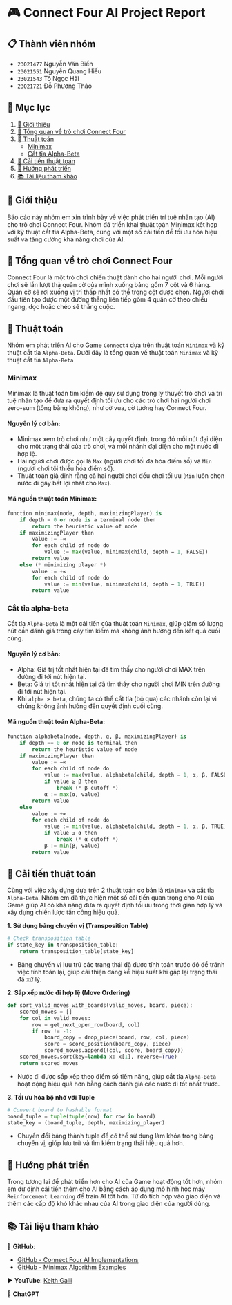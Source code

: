 # 🎮 Connect Four AI Project Report

## 📋 Thành viên nhóm
- `23021477` Nguyễn Văn Biển
- `23021551` Nguyễn Quang Hiếu
- `23021543` Tô Ngọc Hải
- `23021721` Đỗ Phương Thảo

## 📝 Mục lục
1. [🌟 Giới thiệu](#giới-thiệu)
2. [🎯 Tổng quan về trò chơi Connect Four](#tổng-quan-về-trò-chơi-connect-four)
3. [🧠 Thuật toán](#thuật-toán)
   - [Minimax](#minimax)
   - [Cắt tỉa Alpha-Beta](#cắt-tỉa-alpha-beta)
4. [🚀 Cải tiến thuật toán](#cải-tiến-thuật-toán)
5. [🔮 Hướng phát triển](#hướng-phát-triển)
6. [📚 Tài liệu tham khảo](#tài-liệu-tham-khảo)

## 🌟 Giới thiệu

Báo cáo này nhóm em xin trình bày về việc phát triển trí tuệ nhân tạo (AI) cho trò chơi Connect Four. Nhóm đã triển khai thuật toán Minimax kết hợp với kỹ thuật cắt tỉa Alpha-Beta, cùng với một số cải tiến để tối ưu hóa hiệu suất và tăng cường khả năng chơi của AI.

## 🎯 Tổng quan về trò chơi Connect Four

Connect Four là một trò chơi chiến thuật dành cho hai người chơi. Mỗi người chơi sẽ lần lượt thả quân cờ của mình xuống bảng gồm 7 cột và 6 hàng. Quân cờ sẽ rơi xuống vị trí thấp nhất có thể trong cột được chọn. Người chơi đầu tiên tạo được một đường thẳng liên tiếp gồm 4 quân cờ theo chiều ngang, dọc hoặc chéo sẽ thắng cuộc.

## 🧠 Thuật toán

Nhóm em phát triển AI cho Game `Connect4` dựa trên thuật toán `Minimax` và kỹ thuật cắt tỉa `Alpha-Beta`. Dưới đây là tổng quan về thuật toán `Minimax` và kỹ thuật cắt tỉa `Alpha-Beta`

### Minimax

Minimax là thuật toán tìm kiếm đệ quy sử dụng trong lý thuyết trò chơi và trí tuệ nhân tạo để đưa ra quyết định tối ưu cho các trò chơi hai người chơi zero-sum (tổng bằng không), như cờ vua, cờ tướng hay Connect Four.

#### Nguyên lý cơ bản:
- Minimax xem trò chơi như một cây quyết định, trong đó mỗi nút đại diện cho một trạng thái của trò chơi, và mỗi nhánh đại diện cho một nước đi hợp lệ.
- Hai người chơi được gọi là `Max` (người chơi tối đa hóa điểm số) và `Min` (người chơi tối thiểu hóa điểm số).
- Thuật toán giả định rằng cả hai người chơi đều chơi tối ưu (`Min` luôn chọn nước đi gây bất lợi nhất cho `Max`).

#### Mã nguồn thuật toán Minimax:

```python
function minimax(node, depth, maximizingPlayer) is
    if depth = 0 or node is a terminal node then
        return the heuristic value of node
    if maximizingPlayer then
        value := −∞
        for each child of node do
            value := max(value, minimax(child, depth − 1, FALSE))
        return value
    else (* minimizing player *)
        value := +∞
        for each child of node do
            value := min(value, minimax(child, depth − 1, TRUE))
        return value
```

### Cắt tỉa alpha-beta

Cắt tỉa `Alpha-Beta` là một cải tiến của thuật toán `Minimax`, giúp giảm số lượng nút cần đánh giá trong cây tìm kiếm mà không ảnh hưởng đến kết quả cuối cùng.

#### Nguyên lý cơ bản:
- Alpha: Giá trị tốt nhất hiện tại đã tìm thấy cho người chơi MAX trên đường đi tới nút hiện tại.
- Beta: Giá trị tốt nhất hiện tại đã tìm thấy cho người chơi MIN trên đường đi tới nút hiện tại.
- Khi `alpha ≥ beta`, chúng ta có thể cắt tỉa (bỏ qua) các nhánh còn lại vì chúng không ảnh hưởng đến quyết định cuối cùng.

#### Mã nguồn thuật toán Alpha-Beta:

```python
function alphabeta(node, depth, α, β, maximizingPlayer) is
    if depth == 0 or node is terminal then
        return the heuristic value of node
    if maximizingPlayer then
        value := −∞
        for each child of node do
            value := max(value, alphabeta(child, depth − 1, α, β, FALSE))
            if value ≥ β then
                break (* β cutoff *)
            α := max(α, value)
        return value
    else
        value := +∞
        for each child of node do
            value := min(value, alphabeta(child, depth − 1, α, β, TRUE))
            if value ≤ α then
                break (* α cutoff *)
            β := min(β, value)
        return value
```

## 🚀 Cải tiến thuật toán

Cùng với việc xây dựng dựa trên 2 thuật toán cơ bản là `Minimax` và cắt tỉa `Alpha-Beta`. Nhóm em đã thực hiện một số cải tiến quan trọng cho AI của Game giúp AI có khả năng đưa ra quyết định tối ưu trong thời gian hợp lý và xây dựng chiến lược tấn công hiệu quả.

**1. Sử dụng bảng chuyển vị (Transposition Table)**

```python
# Check transposition table
if state_key in transposition_table:
    return transposition_table[state_key]
```

- Bảng chuyển vị lưu trữ các trạng thái đã được tính toán trước đó để tránh việc tính toán lại, giúp cải thiện đáng kể hiệu suất khi gặp lại trạng thái đã xử lý.

**2. Sắp xếp nước đi hợp lệ (Move Ordering)**

```python
def sort_valid_moves_with_boards(valid_moves, board, piece):
    scored_moves = []
    for col in valid_moves:
        row = get_next_open_row(board, col)
        if row != -1:
            board_copy = drop_piece(board, row, col, piece)
            score = score_position(board_copy, piece)
            scored_moves.append((col, score, board_copy))
    scored_moves.sort(key=lambda x: x[1], reverse=True)
    return scored_moves
```

- Nước đi được sắp xếp theo điểm số tiềm năng, giúp cắt tỉa `Alpha-Beta` hoạt động hiệu quả hơn bằng cách đánh giá các nước đi tốt nhất trước.

**3. Tối ưu hóa bộ nhớ với Tuple**

```python
# Convert board to hashable format
board_tuple = tuple(tuple(row) for row in board)
state_key = (board_tuple, depth, maximizing_player)
```

- Chuyển đổi bảng thành tuple để có thể sử dụng làm khóa trong bảng chuyển vị, giúp lưu trữ và tìm kiếm trạng thái hiệu quả hơn.

## 🔮 Hướng phát triển

Trong tương lai để phát triển hơn cho AI của Game hoạt động tốt hơn, nhóm em dự định cải tiến thêm cho AI bằng cách áp dụng mô hình học máy `Reinforcement Learning` để train AI tốt hơn. Từ đó tích hợp vào giao diện và thêm các cấp độ khó khác nhau của AI trong giao diện của người dùng.

## 📚 Tài liệu tham khảo

🐙 **GitHub**:
   - [GitHub - Connect Four AI Implementations](https://github.com/topics/connect-four)
   - [GitHub - Minimax Algorithm Examples](https://github.com/topics/minimax)

▶️ **YouTube**: [Keith Galli](https://www.youtube.com/@KeithGalli)

🤖 **ChatGPT**